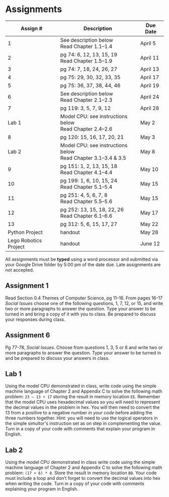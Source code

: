 # Assignments

Assign # | Description | Due Date
-------- | ----------- | --------
1 | See description below<br>Read Chapter 1.1&ndash;1.4 | April 5
2 | pg 74: 6, 12, 13, 15, 19<br>Read Chapter 1.5&ndash;1.9 | April 11
3 | pg 74: 7, 18, 24, 26, 27| April 13
4 | pg 75: 29, 30, 32, 33, 35 | April 17
5 | pg 75: 36, 37, 38, 44, 46 | April 19
6 | See description below<br>Read Chapter 2.1&ndash;2.3 | April 24
7 | pg 119: 3, 5, 7, 9, 12 | April 28
Lab 1 | Model CPU: see instructions below<br>Read Chapter 2.4&ndash;2.6 | May 2
8 | pg 120: 15, 16, 17, 20, 21 | May 3
Lab 2 | Model CPU: see instructions below<br>Read Chapter 3.1&ndash;3.4 &amp; 3.5 | May 8
9 | pg 151: 1, 2, 13, 15, 18<br>Read Chapter 4.1&ndash;4.4 | May 10
10 | pg 199: 1, 6, 10, 15, 24<br>Read Chapter 5.1&ndash;5.4 | May 15
11 | pg 251: 4, 5, 6, 7, 8<br>Read Chapter 5.5&ndash;5.6 | May 15
12 | pg 252: 13, 15, 18, 22, 26<br>Read Chapter 6.1&ndash;6.6 | May 17
13 | pg 312: 5, 6, 15, 17, 27 | May 22
Python Project | handout | May 28
Lego Robotics Project | handout | June 12


All assignments must be **typed** using a word processor and submitted via your Google Drive folder by 5:00 pm of the date due. Late assignments are not accepted.

## Assignment 1

Read Section 0.4 Themes of Computer Science, pg 11–16. From pages 16-17 _Social Issues_ choose one of the following questions, 1, 7, 12, or 15, and write two or more paragraphs to answer the question. Type your answer to be turned in and bring a copy of it with you to class. Be prepared to discuss your responses during class.

## Assignment 6

Pg 77-78, _Social Issues_. Choose from questions 1, 3, 5 or 6 and write two or more paragraphs to answer the question. Type your answer to be turned in and be prepared to discuss your answers in class.

## Lab 1

Using the model CPU demonstrated in class, write code using the simple machine language of Chapter 2 and Appendix C to solve the following math problem: `23 – 13 + 17` storing the result in memory location `EE`. Remember that the model CPU uses hexadecimal values so you will need to represent the decimal values in the problem in hex. You will then need to convert the 13 from a positive to a negative number _in your code_ before adding the three numbers together. Hint: you will need to use the logical operators in the simple simultor's instruction set as on step in complementing the value. Turn in a copy of your code with comments that explain your program in English.

## Lab 2

Using the model CPU demonstrated in class write code using the simple machine language of Chapter 2 and Appendix C to solve the following math problem: `(17 + 6) * 8`. Store the result in memory location `BB`. Your code must include a loop and don’t forget to convert the decimal values into hex when writing the code. Turn in a copy of your code with comments explaining your program in English.
